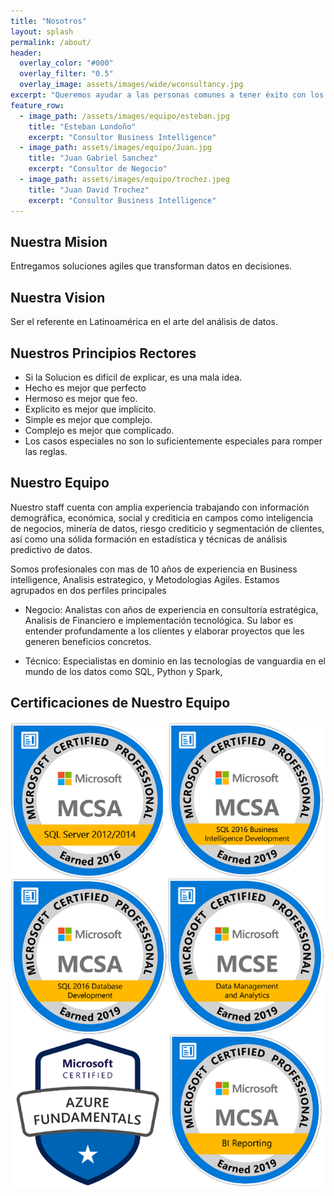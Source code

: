 ```yaml
---
title: "Nosotros"
layout: splash
permalink: /about/
header:
  overlay_color: "#000"
  overlay_filter: "0.5"  
  overlay_image: assets/images/wide/wconsultancy.jpg
excerpt: "Queremos ayudar a las personas comunes a tener éxito con los datos. Creemos en capacitarlo para que tome mejores decisiones eliminando lo desconocido. Tome el control de sus datos y sea más fuerte, mejor y más competitivo cada día."
feature_row:
  - image_path: /assets/images/equipo/esteban.jpg
    title: "Esteban Londoño"
    excerpt: "Consultor Business Intelligence"
  - image_path: assets/images/equipo/Juan.jpg
    title: "Juan Gabriel Sanchez"
    excerpt: "Consultor de Negocio"
  - image_path: assets/images/equipo/trochez.jpeg
    title: "Juan David Trochez"
    excerpt: "Consultor Business Intelligence"
---
```


## Nuestra Mision

Entregamos soluciones agiles que transforman datos en decisiones.

## Nuestra Vision

Ser el referente en Latinoamérica en el arte del análisis de datos.

## Nuestros Principios Rectores

- Si la Solucion es difícil de explicar, es una mala idea.
- Hecho es mejor que perfecto
- Hermoso es mejor que feo.
- Explícito es mejor que implícito.
- Simple es mejor que complejo.
- Complejo es mejor que complicado.
- Los casos especiales no son lo suficientemente especiales para romper las reglas.

## Nuestro Equipo

Nuestro staff cuenta con amplia experiencia trabajando con información demográfica, económica, social y crediticia en campos como inteligencia de negocios, minería de datos, riesgo crediticio y segmentación de clientes, así como una sólida formación en estadística y técnicas de análisis predictivo de datos.

Somos profesionales con mas de 10 años de experiencia en Business intelligence, Analisis estrategico, y Metodologias Agiles. Estamos agrupados en dos perfiles principales 

- Negocio: Analistas con años de experiencia en consultoría estratégica, Analisis de Financiero e implementación tecnológica. Su labor es entender profundamente a los clientes y elaborar proyectos que les generen beneficios concretos.

- Técnico: Especialistas en dominio en las tecnologías de vanguardia en el mundo de los datos como  SQL, Python y Spark, 

## Certificaciones de Nuestro Equipo

![certifications](/assets/images/certifications/Certifications.png)
